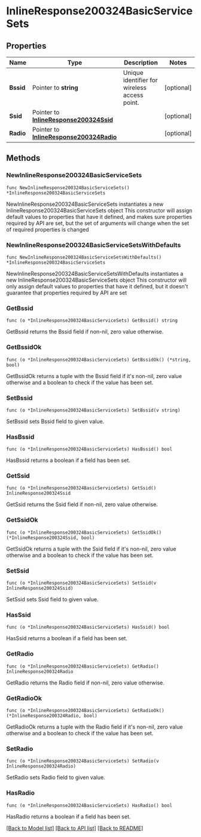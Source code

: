 # InlineResponse200324BasicServiceSets

## Properties

Name | Type | Description | Notes
------------ | ------------- | ------------- | -------------
**Bssid** | Pointer to **string** | Unique identifier for wireless access point. | [optional] 
**Ssid** | Pointer to [**InlineResponse200324Ssid**](InlineResponse200324Ssid.md) |  | [optional] 
**Radio** | Pointer to [**InlineResponse200324Radio**](InlineResponse200324Radio.md) |  | [optional] 

## Methods

### NewInlineResponse200324BasicServiceSets

`func NewInlineResponse200324BasicServiceSets() *InlineResponse200324BasicServiceSets`

NewInlineResponse200324BasicServiceSets instantiates a new InlineResponse200324BasicServiceSets object
This constructor will assign default values to properties that have it defined,
and makes sure properties required by API are set, but the set of arguments
will change when the set of required properties is changed

### NewInlineResponse200324BasicServiceSetsWithDefaults

`func NewInlineResponse200324BasicServiceSetsWithDefaults() *InlineResponse200324BasicServiceSets`

NewInlineResponse200324BasicServiceSetsWithDefaults instantiates a new InlineResponse200324BasicServiceSets object
This constructor will only assign default values to properties that have it defined,
but it doesn't guarantee that properties required by API are set

### GetBssid

`func (o *InlineResponse200324BasicServiceSets) GetBssid() string`

GetBssid returns the Bssid field if non-nil, zero value otherwise.

### GetBssidOk

`func (o *InlineResponse200324BasicServiceSets) GetBssidOk() (*string, bool)`

GetBssidOk returns a tuple with the Bssid field if it's non-nil, zero value otherwise
and a boolean to check if the value has been set.

### SetBssid

`func (o *InlineResponse200324BasicServiceSets) SetBssid(v string)`

SetBssid sets Bssid field to given value.

### HasBssid

`func (o *InlineResponse200324BasicServiceSets) HasBssid() bool`

HasBssid returns a boolean if a field has been set.

### GetSsid

`func (o *InlineResponse200324BasicServiceSets) GetSsid() InlineResponse200324Ssid`

GetSsid returns the Ssid field if non-nil, zero value otherwise.

### GetSsidOk

`func (o *InlineResponse200324BasicServiceSets) GetSsidOk() (*InlineResponse200324Ssid, bool)`

GetSsidOk returns a tuple with the Ssid field if it's non-nil, zero value otherwise
and a boolean to check if the value has been set.

### SetSsid

`func (o *InlineResponse200324BasicServiceSets) SetSsid(v InlineResponse200324Ssid)`

SetSsid sets Ssid field to given value.

### HasSsid

`func (o *InlineResponse200324BasicServiceSets) HasSsid() bool`

HasSsid returns a boolean if a field has been set.

### GetRadio

`func (o *InlineResponse200324BasicServiceSets) GetRadio() InlineResponse200324Radio`

GetRadio returns the Radio field if non-nil, zero value otherwise.

### GetRadioOk

`func (o *InlineResponse200324BasicServiceSets) GetRadioOk() (*InlineResponse200324Radio, bool)`

GetRadioOk returns a tuple with the Radio field if it's non-nil, zero value otherwise
and a boolean to check if the value has been set.

### SetRadio

`func (o *InlineResponse200324BasicServiceSets) SetRadio(v InlineResponse200324Radio)`

SetRadio sets Radio field to given value.

### HasRadio

`func (o *InlineResponse200324BasicServiceSets) HasRadio() bool`

HasRadio returns a boolean if a field has been set.


[[Back to Model list]](../README.md#documentation-for-models) [[Back to API list]](../README.md#documentation-for-api-endpoints) [[Back to README]](../README.md)



